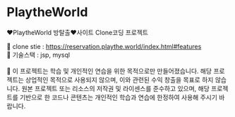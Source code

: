 # PlaytheWorld
❤️PlaytheWorld 방탈출❤️사이트 Clone코딩 프로젝트

🙌 clone stie : https://reservation.playthe.world/index.html#features  <BR>
🙌 기술스택 : jsp, mysql  <BR>
 <BR>
🚨 이 프로젝트는 학습 및 개인적인 연습을 위한 목적으로만 만들어졌습니다. 
해당 프로젝트는 상업적인 목적으로 사용되지 않으며, 이와 관련된 수익 창출을 목표로 하지 않습니다.
원본 프로젝트 또는 리소스의 저작권 및 라이센스를 준수하고 있으며, 
해당 프로젝트를 기반으로 한 코드나 콘텐츠는 개인적인 학습과 연습에 한정하여 사용해 주시기 바랍니다.

